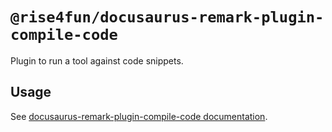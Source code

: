 # `@rise4fun/docusaurus-remark-plugin-compile-code`

Plugin to run a tool against code snippets.

## Usage

See [docusaurus-remark-plugin-compile-code documentation](https://microsoft.github.io/microsoft/docusaurus-plugins-rise4fun/docs/plugins/remark-plugin-compile-code).

